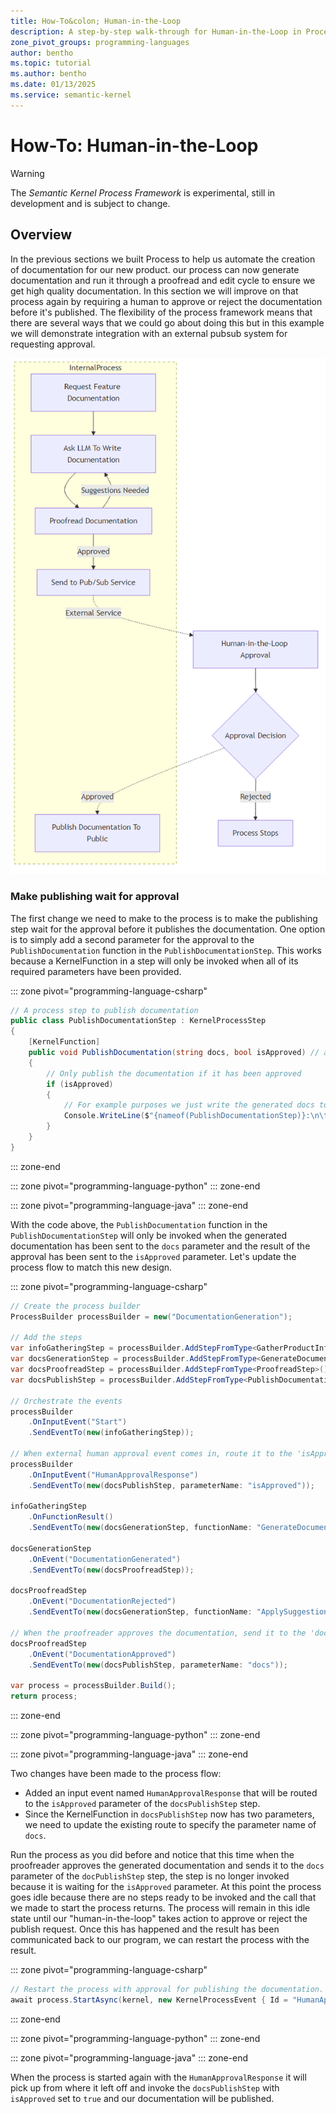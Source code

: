```yaml
---
title: How-To&colon; Human-in-the-Loop
description: A step-by-step walk-through for Human-in-the-Loop in Processes
zone_pivot_groups: programming-languages
author: bentho
ms.topic: tutorial
ms.author: bentho
ms.date: 01/13/2025
ms.service: semantic-kernel
---
```

# How-To: Human-in-the-Loop

> [!WARNING]
> The _Semantic Kernel Process Framework_ is experimental, still in development and is subject to change.

## Overview

In the previous sections we built Process to help us automate the creation of documentation for our new product. our process can now generate documentation and run it through a proofread and edit cycle to ensure we get high quality documentation. In this section we will improve on that process again by requiring a human to approve or reject the documentation before it's published. The flexibility of the process framework means that there are several ways that we could go about doing this but in this example we will demonstrate integration with an external pubsub system for requesting approval.

![Flow diagram for our process with a human-in-the-loop pattern.](../../../media/process-human-in-the-loop.png)

### Make publishing wait for approval

The first change we need to make to the process is to make the publishing step wait for the approval before it publishes the documentation. One option is to simply add a second parameter for the approval to the `PublishDocumentation` function in the `PublishDocumentationStep`. This works because a KernelFunction in a step will only be invoked when all of its required parameters have been provided. 

::: zone pivot="programming-language-csharp"

```csharp
// A process step to publish documentation
public class PublishDocumentationStep : KernelProcessStep
{
    [KernelFunction]
    public void PublishDocumentation(string docs, bool isApproved) // added the isApproved parameter
    {
        // Only publish the documentation if it has been approved
        if (isApproved)
        {
            // For example purposes we just write the generated docs to the console
            Console.WriteLine($"{nameof(PublishDocumentationStep)}:\n\tPublishing product documentation:\n\n{docs}");
        }
    }
}
```

::: zone-end

::: zone pivot="programming-language-python"
::: zone-end

::: zone pivot="programming-language-java"
::: zone-end

With the code above, the `PublishDocumentation` function in the `PublishDocumentationStep` will only be invoked when the generated documentation has been sent to the `docs` parameter and the result of the approval has been sent to the `isApproved` parameter. Let's update the process flow to match this new design.

::: zone pivot="programming-language-csharp"

```csharp
// Create the process builder
ProcessBuilder processBuilder = new("DocumentationGeneration");

// Add the steps
var infoGatheringStep = processBuilder.AddStepFromType<GatherProductInfoStep>();
var docsGenerationStep = processBuilder.AddStepFromType<GenerateDocumentationStepV2>();
var docsProofreadStep = processBuilder.AddStepFromType<ProofreadStep>();
var docsPublishStep = processBuilder.AddStepFromType<PublishDocumentationStep>();

// Orchestrate the events
processBuilder
    .OnInputEvent("Start")
    .SendEventTo(new(infoGatheringStep));

// When external human approval event comes in, route it to the 'isApproved' parameter of the docsPublishStep
processBuilder
    .OnInputEvent("HumanApprovalResponse")
    .SendEventTo(new(docsPublishStep, parameterName: "isApproved"));

infoGatheringStep
    .OnFunctionResult()
    .SendEventTo(new(docsGenerationStep, functionName: "GenerateDocumentation"));

docsGenerationStep
    .OnEvent("DocumentationGenerated")
    .SendEventTo(new(docsProofreadStep));

docsProofreadStep
    .OnEvent("DocumentationRejected")
    .SendEventTo(new(docsGenerationStep, functionName: "ApplySuggestions"));

// When the proofreader approves the documentation, send it to the 'docs' parameter of the docsPublishStep
docsProofreadStep
    .OnEvent("DocumentationApproved")
    .SendEventTo(new(docsPublishStep, parameterName: "docs"));

var process = processBuilder.Build();
return process;
```

::: zone-end

::: zone pivot="programming-language-python"
::: zone-end

::: zone pivot="programming-language-java"
::: zone-end

Two changes have been made to the process flow:
- Added an input event named `HumanApprovalResponse` that will be routed to the `isApproved` parameter of the `docsPublishStep` step.
- Since the KernelFunction in `docsPublishStep` now has two parameters, we need to update the existing route to specify the parameter name of `docs`.

Run the process as you did before and notice that this time when the proofreader approves the generated documentation and sends it to the `docs` parameter of the `docPublishStep` step, the step is no longer invoked because it is waiting for the `isApproved` parameter. At this point the process goes idle because there are no steps ready to be invoked and the call that we made to start the process returns. The process will remain in this idle state until our "human-in-the-loop" takes action to approve or reject the publish request. Once this has happened and the result has been communicated back to our program, we can restart the process with the result.

::: zone pivot="programming-language-csharp"

```csharp
// Restart the process with approval for publishing the documentation.
await process.StartAsync(kernel, new KernelProcessEvent { Id = "HumanApprovalResponse", Data = true });
```

::: zone-end

::: zone pivot="programming-language-python"
::: zone-end

::: zone pivot="programming-language-java"
::: zone-end

When the process is started again with the `HumanApprovalResponse` it will pick up from where it left off and invoke the `docsPublishStep` with `isApproved` set to `true` and our documentation will be published.
